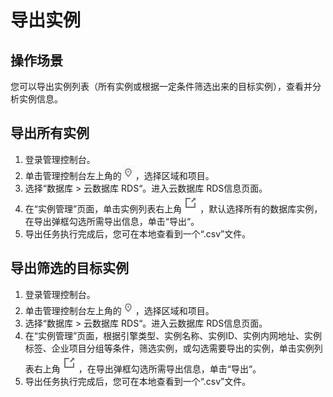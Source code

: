 # 导出实例<a name="rds_sqlserver_05_0017"></a>

## 操作场景<a name="rds_05_0017_section17375927183"></a>

您可以导出实例列表（所有实例或根据一定条件筛选出来的目标实例），查看并分析实例信息。

## 导出所有实例<a name="rds_05_0017_section2855205020292"></a>

1.  登录管理控制台。
2.  单击管理控制台左上角的![](figures/Region灰色图标.png)，选择区域和项目。
3.  选择“数据库  \>  云数据库 RDS“。进入云数据库 RDS信息页面。
4.  在“实例管理”页面，单击实例列表右上角![](figures/导出.png)，默认选择所有的数据库实例，在导出弹框勾选所需导出信息，单击“导出“。
5.  导出任务执行完成后，您可在本地查看到一个“.csv”文件。

## 导出筛选的目标实例<a name="rds_05_0017_section069716213575"></a>

1.  登录管理控制台。
2.  单击管理控制台左上角的![](figures/Region灰色图标.png)，选择区域和项目。
3.  选择“数据库  \>  云数据库 RDS“。进入云数据库 RDS信息页面。
4.  在“实例管理”页面，根据引擎类型、实例名称、实例ID、实例内网地址、实例标签、企业项目分组等条件，筛选实例，或勾选需要导出的实例，单击实例列表右上角![](figures/导出-5.png)，在导出弹框勾选所需导出信息，单击“导出“。
5.  导出任务执行完成后，您可在本地查看到一个“.csv”文件。

